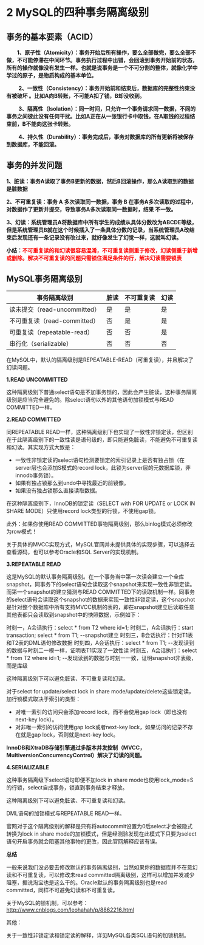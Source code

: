 # 2 MySQL的四种事务隔离级别

## **事务的基本要素（ACID）**

　　**1、原子性（Atomicity）：事务开始后所有操作，要么全部做完，要么全部不做，不可能停滞在中间环节。事务执行过程中出错，会回滚到事务开始前的状态，所有的操作就像没有发生一样。也就是说事务是一个不可分割的整体，就像化学中学过的原子，是物质构成的基本单位。**

　　 **2、一致性（Consistency）：事务开始前和结束后，数据库的完整性约束没有被破坏 。比如A向B转账，不可能A扣了钱，B却没收到。**

　　 **3、隔离性（Isolation）：同一时间，只允许一个事务请求同一数据，不同的事务之间彼此没有任何干扰。比如A正在从一张银行卡中取钱，在A取钱的过程结束前，B不能向这张卡转账。**

　　 **4、持久性（Durability）：事务完成后，事务对数据库的所有更新将被保存到数据库，不能回滚。**



## **事务的并发问题**

**1、脏读：事务A读取了事务B更新的数据，然后B回滚操作，那么A读取到的数据是脏数据**

**2、不可重复读：事务 A 多次读取同一数据，事务 B 在事务A多次读取的过程中，对数据作了更新并提交，导致事务A多次读取同一数据时，结果 不一致。**

**3、幻读：系统管理员A将数据库中所有学生的成绩从具体分数改为ABCDE等级，但是系统管理员B就在这个时候插入了一条具体分数的记录，当系统管理员A改结束后发现还有一条记录没有改过来，就好像发生了幻觉一样，这就叫幻读。**

**小结：<font color=#FF0000 >不可重复读的和幻读很容易混淆，不可重复读侧重于修改，幻读侧重于新增或删除。解决不可重复读的问题只需锁住满足条件的行，解决幻读需要锁表</font>**



## MySQL事务隔离级别

| 事务隔离级别                 | 脏读 | 不可重复读 | 幻读 |
| ---------------------------- | ---- | ---------- | ---- |
| 读未提交（read-uncommitted） | 是   | 是         | 是   |
| 不可重复读（read-committed） | 否   | 是         | 是   |
| 可重复读（repeatable-read）  | 否   | 否         | 是   |
| 串行化（serializable）       | 否   | 否         | 否   |

在MySQL中，默认的隔离级别是REPEATABLE-READ（可重复读），并且解决了幻读问题。



**1.READ UNCOMMITTED**

这种隔离级别下普通select语句是不加事务锁的，因此会产生脏读，这种事务隔离级别是应当完全避免的。除select语句以外的其他语句加锁模式与READ COMMITTED一样。

**2.READ COMMITTED**

同REPEATABLE READ一样，这种隔离级别下也实现了一致性非锁定读，但区别在于此隔离级别下的一致性读是语句级的，即只能避免脏读，不能避免不可重复读和幻读。其实现方式大致是：

- 一致性非锁定读的select语句检测要锁定的索引记录上是否有独占锁（在server层也会添加S模式的record lock，此锁为server层的元数据库锁，非innodb事务锁）。
- 如果有独占锁那么到undo中寻找最近的前镜像。
- 如果没有独占锁那么直接读取数据。

在这种隔离级别下，InnoDB的锁定读（SELECT with FOR UPDATE or LOCK IN SHARE MODE）只使用record lock类型的行锁，不使用gap锁。

此外：如果你使用READ COMMITTED事物隔离级别，那么binlog模式必须修改为row模式！

关于具体的MVCC实现方式，MySQL官网并未提供具体的实现步骤，可以选择去查看源码，也可以参考Oracle和SQL Server的实现机制。

**3.REPEATABLE READ**

这是MySQL的默认事务隔离级别。在一个事务当中第一次读会建立一个全库snapshot，同事务下的select语句会读取这个snapshot来实现一致性非锁定读。而第一个snapshot的建立猜测与READ COMMITTED下的读取机制一样。同事务的select语句会读取这个snapshot的数据来实现一致性非锁定读，这个snapshot是针对整个数据库中所有支持MVCC机制的表的，即在snapshot建立后读取任意其他表都只会读取到snapshot中的快照数据，示例如下：

时刻一，A会话执行：select * from T2 where id=1; 
时刻二，A会话执行：start transaction; select * from T1; --snapshot建立
时刻三，B会话执行：针对T1表和T2表的DML语句修改数据
时刻四，A会话执行：select * from T1; --发现读到的数据与时刻二一模一样，证明表T1实现了一致性读
时刻五，A会话执行：select * from T2 where id=1; --发现读到的数据与时刻一一致，证明snapshot非表级，而是库级

这种隔离级别下可以避免脏读、不可重复读和幻读。

对于select for update/select lock in share mode/update/delete这些锁定读，加行锁模式取决于索引的类型：

- 对唯一索引的访问只会添加record lock，而不会使用gap lock（即也没有next-key lock）。
- 对非唯一索引的访问使用gap lock或者next-key lock，如果访问的记录不存在就是gap lock，否则就是next-key lock。



**InnoDB和XtraDB存储引擎通过多版本并发控制（MVCC，MultiversionConcurrencyControl）解决了幻读的问题。**

**4.SERIALIZABLE**

这种事务隔离级下select语句即便不加lock in share mode也使用lock_mode=S的行锁，select自成事务，锁直到事务结束才释放。

这种隔离级别下可以避免脏读、不可重复读和幻读。

DML语句的加锁模式与REPEATABLE READ一样。

官网对于这个隔离级别的解释是只有将autocommit设置为0后select才会被隐式转换为lock in share mode的加锁模式，但是经测验发现在此模式下只要为select语句开启事务就会阻塞其他事物的更改，因此官网解释应该有误。

 

**总结**

一般来说我们没必要去修改默认的事务隔离级别，当然如果你的数据库并不在意幻读和不可重复读，可以修改未read committed隔离级别，这样可以增加并发减少阻塞，据说淘宝也是这么干的。Oracle默认的事务隔离级别也是read committed，同样不可避免幻读和不可重复读。

关于MySQL的锁机制，可以参考：http://www.cnblogs.com/leohahah/p/8862216.html

其他：

关于一致性非锁定读和锁定读的解释，详见MySQL各类SQL语句的加锁机制。